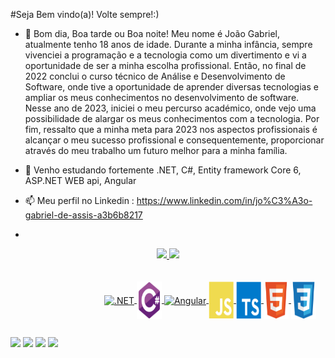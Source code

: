  #Seja Bem vindo(a)! Volte sempre!:)
- 🌱 Bom dia, Boa tarde ou Boa noite!
Meu nome é João Gabriel, atualmente tenho 18 anos de idade. Durante a minha infância, sempre vivenciei a programação e a tecnologia como um divertimento e vi a oportunidade de ser a minha escolha profissional. Então, no final de 2022 conclui o curso técnico de Análise e Desenvolvimento de Software, onde tive a  oportunidade de aprender diversas tecnologias e ampliar os meus conhecimentos no desenvolvimento de software. 
Nesse ano de 2023, iniciei o meu percurso académico, onde vejo uma possibilidade de alargar os meus conhecimentos com a tecnologia.
Por fim, ressalto que a minha meta para 2023 nos aspectos profissionais é alcançar o meu sucesso profissional e consequentemente, proporcionar através do meu trabalho um futuro melhor para a minha família. 

- 👯 Venho estudando fortemente .NET, C#, Entity framework Core 6, ASP.NET WEB api, Angular
- 📫 Meu perfil no Linkedin :  https://www.linkedin.com/in/jo%C3%A3o-gabriel-de-assis-a3b6b8217
- 
<div align="center">
<a href="https://github.com/joaogabrieldeassis/">
<img height="180em" src="https://github-readme-stats.vercel.app/api?username=joaogabrieldeassis&show_icons=true&theme=dracula&include_all_commits=false&count_private=true"/>
<img height="180em" src="https://github-readme-stats.vercel.app/api/top-langs/?username=joaogabrieldeassis&layout=compact&langs_count=7&theme=dracula"/>
</div>
  <br>
<div> 
  <div style="display: inline_block;margin-left:150px;"><br>
    
  <img  align="center" alt=".NET" height="60" width="40" src="https://cdn.jsdelivr.net/gh/devicons/devicon/icons/dot-net/dot-net-plain-wordmark.svg">
  <img align="center" alt="Csharp" left="10px" height="60" width="40" src="https://raw.githubusercontent.com/devicons/devicon/master/icons/csharp/csharp-original.svg">
  <img align="center" alt="Angular" height="60" width="40" src="https://cdn.jsdelivr.net/gh/devicons/devicon/icons/angularjs/angularjs-plain.svg">
  <img align="center" alt="Js" height="60" width="40" src="https://raw.githubusercontent.com/devicons/devicon/master/icons/javascript/javascript-plain.svg">
  <img align="center" alt="Ts" height="60" width="40" src="https://raw.githubusercontent.com/devicons/devicon/master/icons/typescript/typescript-plain.svg">
  <img align="center" alt="HTML" height="60" width="40" src="https://raw.githubusercontent.com/devicons/devicon/master/icons/html5/html5-original.svg">
  <img align="center" alt="CSS" height="60" width="40" src="https://raw.githubusercontent.com/devicons/devicon/master/icons/css3/css3-original.svg">
  
   
</div>
  
  ##
<a href="https://www.instagram.com/joao.assis12/" target="_blank"><img height="28em" src="https://img.shields.io/badge/-Instagram-%23E4405F?style=for-the-  badge&logo=instagram&logoColor=white" target="_blank"></a>
 <a href="https://discord.com/channels/@me" target="_blank"><img src="https://img.shields.io/badge/Discord-7289DA?style=for-the-badge&logo=discord&logoColor=white" target="_blank"></a> 
<a href = "mailto:joaoassisgabriel@gmail.com"><img src="https://img.shields.io/badge/-Gmail-%23333?style=for-the-badge&logo=gmail&logoColor=white" target="_blank"></a>
<a href="https://www.linkedin.com/in/jo%C3%A3o-gabriel-de-assis-a3b6b8217" target="_blank"><img src="https://img.shields.io/badge/-LinkedIn-%230077B5?style=for-the-badge&logo=linkedin&logoColor=white" target="_blank"></a> 
</div>
<br>
